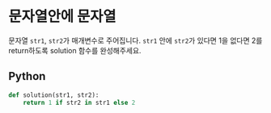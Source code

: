 # 문자열안에 문자열
문자열 `str1`, `str2`가 매개변수로 주어집니다. `str1` 안에 `str2`가 있다면 1을 없다면 2를 return하도록 solution 함수를 완성해주세요.

## Python
```python
def solution(str1, str2):
    return 1 if str2 in str1 else 2
```